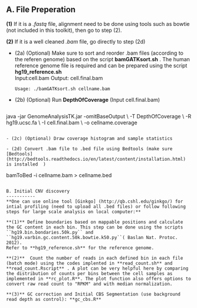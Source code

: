A. File Preperation
-----------
**(1)** If it is a *.fastq* file, alignment need to be done using tools such as bowtie (not included in this toolkit), then go to step (2).

**(2)** If it is a well cleaned *.bam* file, go directly to step (2d)

- (2a) (Optional) Make sure to sort and reorder .bam files (according to the referen genome) based on the script **bamGATKsort.sh** . The human reference genome file is required and can be prepared using the script **hg19_reference.sh**  
  Input:cell.bam Output: cell.final.bam
  ```
  Usage: ./bamGATKsort.sh cellname.bam  
  ```

- (2b) (Optional) Run **DepthOfCoverage** (Input cell.final.bam)
  ```
java -jar GenomeAnalysisTK.jar \-omitBaseOutput \ -T DepthOfCoverage \ -R hg19.ucsc.fa \ -I cell.final.bam \ -o cellname.coverage
  ```

- (2c) (Optional) Draw coverage histogram and sample statistics

- (2d) Convert .bam file to .bed file using Bedtools (make sure [Bedtools] (http://bedtools.readthedocs.io/en/latest/content/installation.html) is installed  )
  ```
bamToBed -i cellname.bam > cellname.bed
  ```
  
B. Initial CNV discovery
-----------
**One can use online tool [Ginkgo] (http://qb.cshl.edu/ginkgo/) for intial profiling (need to upload all .bed files) or follow following steps for large scale analysis on local computer:** 

**(1)** Define boundaries based on mappable positions and calculate the GC content in each bin. This step can be done using the scripts ``hg19.bin.bondaries.50k.py`` and ``hg19.varbin.gc.content.50k.bowtie.k50.py``( Baslan Nat. Protoc. 2012).
Refer to **hg19_reference.sh** for the reference genome.

**(2)**  Count the number of reads in each defined bin in each file (batch mode) using the codes implented in **read_count.sh** and **read_count.Rscript** . A plot can be very helpful here by comparing the distribution of counts per bins between the cell samples as  implemented in **rc_plot.R**. The plot function also offers options to convert raw read count to "RPKM" and with median normalization. 

**(3)** GC correction and Initial CBS Segmentation (use background read depth as control): **gc_cbs.R**
